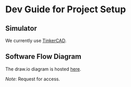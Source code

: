 # Dev Guide for Project Setup

## Simulator

We currently use [TinkerCAD](https://www.tinkercad.com/things/2z7LW7in4Lc-fantabulous-esboo/editel?tenant=circuits?sharecode=epiT4VgdNyYcs9Lqs6U2rB50uQc9jo6lYPlmHBFLyK4=).

## Software Flow Diagram

The draw.io diagram is hosted [here](https://app.diagrams.net/?state=%7B%22folderId%22:%221a55Arj23pD1N4WzjrUQBMDq9hy1Yo-RW%22,%22action%22:%22create%22,%22userId%22:%22102256087548180712112%22%7D#G140NqgQfMoGXBQ4lMXQbyQO76sgpE6Sz-).

*Note*: Request for access.